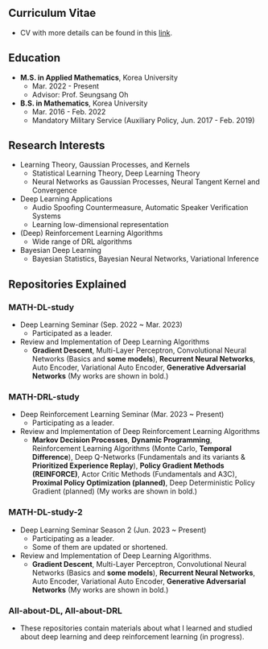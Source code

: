 ## Curriculum Vitae
- CV with more details can be found in this [link](./CV.pdf).

## Education
- **M.S. in Applied Mathematics**, Korea University
  - Mar. 2022 - Present
  - Advisor: Prof. Seungsang Oh
- **B.S. in Mathematics**, Korea University
  - Mar. 2016 - Feb. 2022
  - Mandatory Military Service (Auxiliary Policy, Jun. 2017 - Feb. 2019)

## Research Interests
- Learning Theory, Gaussian Processes, and Kernels
  - Statistical Learning Theory, Deep Learning Theory
  - Neural Networks as Gaussian Processes, Neural Tangent Kernel and Convergence
- Deep Learning Applications
  - Audio Spoofing Countermeasure, Automatic Speaker Verification Systems
  - Learning low-dimensional representation
- (Deep) Reinforcement Learning Algorithms
  - Wide range of DRL algorithms
- Bayesian Deep Learning
  - Bayesian Statistics, Bayesian Neural Networks, Variational Inference

## Repositories Explained

### MATH-DL-study
- Deep Learning Seminar (Sep. 2022 ~ Mar. 2023)
  - Participated as a leader.
- Review and Implementation of Deep Learning Algorithms
  - **Gradient Descent**, Multi-Layer Perceptron, Convolutional Neural Networks (Basics and **some models**), **Recurrent Neural Networks**, Auto Encoder, Variational Auto Encoder, **Generative Adversarial Networks** (My works are shown in bold.)

### MATH-DRL-study
- Deep Reinforcement Learning Seminar (Mar. 2023 ~ Present)
  - Participating as a leader.
- Review and Implementation of Deep Reinforcement Learning Algorithms
  - **Markov Decision Processes**, **Dynamic Programming**, Reinforcement Learning Algorithms (Monte Carlo, **Temporal Difference**), Deep Q-Networks (Fundamentals and its variants & **Prioritized Experience Replay**), **Policy Gradient Methods (REINFORCE)**, Actor Critic Methods (Fundamentals and A3C), **Proximal Policy Optimization (planned)**, Deep Deterministic Policy Gradient (planned) (My works are shown in bold.)
   
### MATH-DL-study-2
- Deep Learning Seminar Season 2 (Jun. 2023 ~ Present)
  - Participating as a leader.
  - Some of them are updated or shortened.
- Review and Implementation of Deep Learning Algorithms. 
  - **Gradient Descent**, Multi-Layer Perceptron, Convolutional Neural Networks (Basics and **some models**), **Recurrent Neural Networks**, Auto Encoder, Variational Auto Encoder, **Generative Adversarial Networks** (My works are shown in bold.)

### All-about-DL, All-about-DRL
- These repositories contain materials about what I learned and studied about deep learning and deep reinforcement learning (in progress).

<!--
**smfelixchoi/smfelixchoi** is a ✨ _special_ ✨ repository because its `README.md` (this file) appears on your GitHub profile.

Here are some ideas to get you started:

- 🔭 I’m currently working on ...
- 🌱 I’m currently learning ...
- 👯 I’m looking to collaborate on ...
- 🤔 I’m looking for help with ...
- 💬 Ask me about ...
- 📫 How to reach me: ...
- 😄 Pronouns: ...
- ⚡ Fun fact: ...
-->
